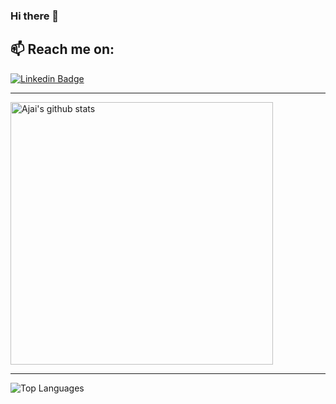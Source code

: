 ### Hi there 👋
## 📫 Reach me on:


[![Linkedin Badge](https://img.shields.io/badge/-LinkedIn-0077B5?style=flat-square&logo=Linkedin&logoColor=white&link=https://www.linkedin.com/in/edwinjosechittilappilly/)](https://www.linkedin.com/in/edwinjosechittilappilly/)


---

<img src="https://github-readme-stats.vercel.app/api?username=edwinjosechittilappilly&count_private=true&show_icons=true&hide_border=true" alt="Ajai's github stats" width="420"/>
<!-- <img src="https://github-readme-stats.vercel.app/api?username=edwinjosechittilappilly&count_private=true&theme=dark&show_icons=true&hide_border=true" alt="Ajai's github stats" width="450"/> -->

---

<img src="https://github-readme-stats.vercel.app/api/top-langs/?username=edwinjosechittilappilly&hide=html&langs_count=6&layout=compact" alt="Top Languages"/>

<!-- <img src="https://github-readme-stats.vercel.app/api/top-langs/?username=edwinjosechittilappilly&hide=jupyter%20notebook&langs_count=6" alt="Top Languages" width="350"/>  -->
<!--
**edwinjosechittilappilly/edwinjosechittilappilly** is a ✨ _special_ ✨ repository because its `README.md` (this file) appears on your GitHub profile.

Here are some ideas to get you started:

- 🔭 I’m currently working on ...
- 🌱 I’m currently learning ...
- 👯 I’m looking to collaborate on ...
- 🤔 I’m looking for help with ...
- 💬 Ask me about ...
- 📫 How to reach me: ...
- 😄 Pronouns: ...
- ⚡ Fun fact: ...
-->
